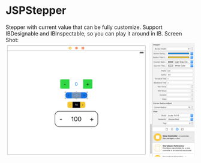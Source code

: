 # JSPStepper

Stepper with current value that can be fully customize.
Support IBDesignable and IBInspectable, so you can play it around in IB.
Screen Shot:
![preview](https://github.com/matthewlui/JSPStepper/blob/master/Screen%20Shot%202015-12-18%20at%2022.09.26%20PM.png?raw=true)
